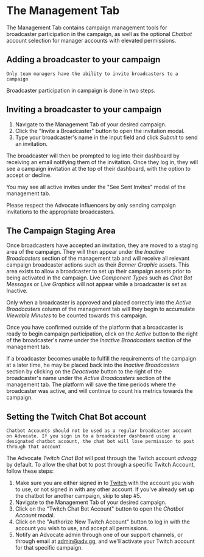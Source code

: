 The Management Tab
================

The Management Tab contains campaign management tools for broadcaster participation in the campaign, as well as the optional *Chatbot* account selection for manager accounts with elevated permissions.

## Adding a broadcaster to your campaign
`Only team managers have the ability to invite broadcasters to a campaign`

Broadcaster participation in campaign is done in two steps.

## Inviting a broadcaster to your campaign

1. Navigate to the Management Tab of your desired campaign.
2. Click the "Invite a Broadcaster" button to open the invitation modal.
3. Type your broadcaster's name in the input field and click *Submit* to send an invitation.

The broadcaster will then be prompted to log into their dashboard by receiving an email notifying them of the invitation. Once they log in, they will see a campaign invitation at the top of their dashboard, with the option to accept or decline.

You may see all active invites under the "See Sent Invites" modal of the management tab.

Please respect the Advocate influencers by only sending campaign invitations to the appropriate broadcasters.

## The Campaign Staging Area

Once broadcasters have accepted an invitation, they are moved to a staging area of the campaign. They will then appear under the *Inactive Broadcasters* section of the management tab and will receive all relevant campaign broadcaster actions such as their *Banner Graphic* assets. This area exists to allow a broadcaster to set up their campaign assets prior to being activated in the campaign. Live *Component Types* such as *Chat Bot Messages* or *Live Graphics* will not appear while a broadcaster is set as Inactive.

Only when a broadcaster is approved and placed correctly into the *Active Broadcasters* column of the management tab will they begin to accumulate *Viewable Minutes* to be counted towards this campaign.

Once you have confirmed outside of the platform that a broadcaster is ready to begin campaign participation, click on the *Active* button to the right of the broadcaster's name under the *Inactive Broadcasters* section of the management tab.

If a broadcaster becomes unable to fulfill the requirements of the campaign at a later time, he may be placed back into the *Inactive Broadcasters* section by clicking on the *Deactivate* button to the right of the broadcaster's name under the *Active Broadcasters* section of the management tab. The platform will save the time periods where the broadcaster was active, and will continue to count his metrics towards the campaign.

## Setting the Twitch Chat Bot account

`Chatbot Accounts should not be used as a regular broadcaster account on Advocate. If you sign in to a broadcaster dashboard using a designated chatbot account, the chat bot will lose permission to post through that account`

The Advocate *Twitch Chat Bot* will post through the Twitch account *advogg* by default. To allow the chat bot to post through a specific Twitch Account, follow these steps:

1. Make sure you are either signed in to [Twitch](https://www.twitch.tv) with the account you wish to use, or not signed in with any other account. If you've already set up the chatbot for another campaign, skip to step #5.
2. Navigate to the Management Tab of your desired campaign.
3. Click on the "Twitch Chat Bot Account" button to open the *Chatbot Account* modal.
4. Click on the "Authorize New Twitch Account" button to log in with the account you wish to use, and accept all permissions.
5. Notify an Advocate admin through one of our support channels, or through email at admin@adv.gg, and we'll activate your Twitch account for that specific campaign.
